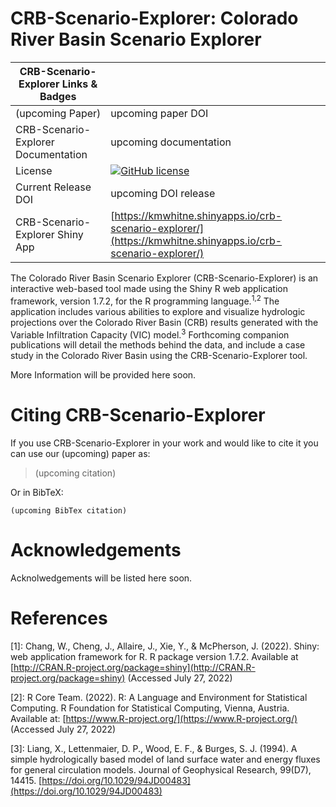 CRB-Scenario-Explorer: Colorado River Basin Scenario Explorer
=============================
| CRB-Scenario-Explorer Links & Badges              |                                                                             |
|------------------------|----------------------------------------------------------------------------------------------------------------------------------------------------------------------------------------------------------|
| (upcoming Paper)             | upcoming paper DOI |
| CRB-Scenario-Explorer Documentation      | upcoming documentation |
| License                | [![GitHub license](https://img.shields.io/badge/license-GPLv3-blue.svg)](https://raw.githubusercontent.com/kwhitney727/CRB-Scenario-Explorer/master/LICENSE) |
| Current Release DOI    | upcoming DOI release |
| CRB-Scenario-Explorer Shiny App        | [https://kmwhitne.shinyapps.io/crb-scenario-explorer/](https://kmwhitne.shinyapps.io/crb-scenario-explorer/) |

The Colorado River Basin Scenario Explorer (CRB-Scenario-Explorer) is an interactive web-based tool made using the Shiny R web application framework, version 1.7.2, for the R programming language.<sup>1,2</sup>
The application includes various abilities to explore and visualize hydrologic projections over the Colorado River Basin (CRB) results generated with the Variable Infiltration Capacity (VIC) model.<sup>3</sup>
Forthcoming companion publications will detail the methods behind the data, and include a case study in the Colorado River Basin using the CRB-Scenario-Explorer tool.

More Information will be provided here soon.

Citing CRB-Scenario-Explorer
=============
If you use CRB-Scenario-Explorer in your work and would like to cite it you can use our (upcoming) paper as:

 > (upcoming citation)

Or in BibTeX: 
``` 
(upcoming BibTex citation)
``` 

Acknowledgements
================
Acknolwedgements will be listed here soon.


References
==========

[1]: Chang, W., Cheng, J., Allaire, J., Xie, Y., & McPherson, J. (2022). Shiny: web application framework for R. R package version 1.7.2. Available at [http://CRAN.R-project.org/package=shiny](http://CRAN.R-project.org/package=shiny) (Accessed July 27, 2022)

[2]: R Core Team. (2022). R: A Language and Environment for Statistical Computing. R Foundation for Statistical Computing, Vienna, Austria. Available at: [https://www.R-project.org/](https://www.R-project.org/) (Accessed July 27, 2022)

[3]: Liang, X., Lettenmaier, D. P., Wood, E. F., & Burges, S. J. (1994). A simple hydrologically based model of land surface water and energy fluxes for general circulation models. Journal of Geophysical Research, 99(D7), 14415. [https://doi.org/10.1029/94JD00483](https://doi.org/10.1029/94JD00483)
